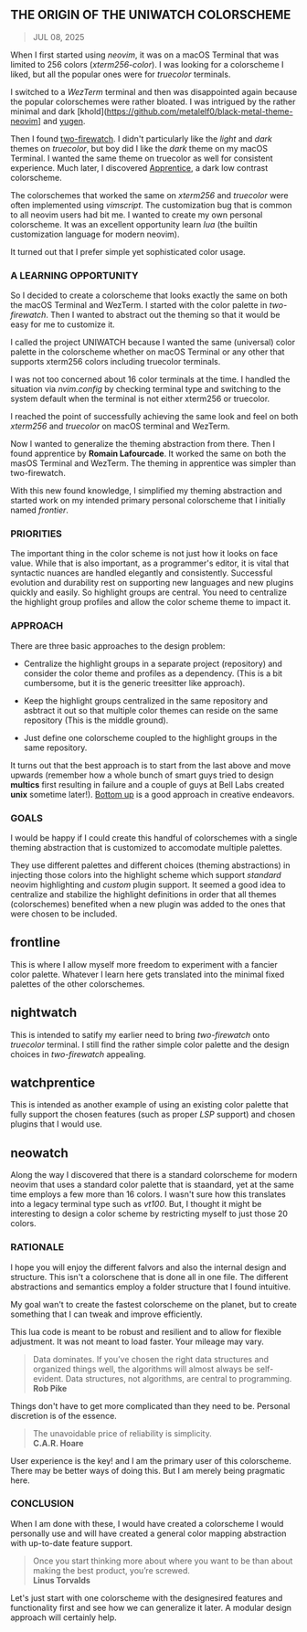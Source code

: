 ## THE ORIGIN OF THE UNIWATCH COLORSCHEME
> JUL 08, 2025

When I first started using _neovim_, it was on a macOS Terminal that was limited
to 256 colors (_xterm256-color_).  I was looking for a colorscheme I liked, but
all the popular ones were for _truecolor_ terminals.

I switched to a _WezTerm_ terminal and then was disappointed again because
the popular colorschemes were rather bloated.  I was intrigued by the
rather minimal and dark [khold](https://github.com/metalelf0/black-metal-theme-neovim]
and [yugen](https://https://github.com/bettervim/yugen.nvim).

Then I found [two-firewatch](https://github.com/rakr/vim-two-firewatch).  I didn't
particularly like the _light_ and _dark_ themes on _truecolor_, but boy did I like
the _dark_ theme on my macOS Terminal.  I wanted the same theme on truecolor as well
for consistent experience.
Much later, I discovered [Apprentice](https://github.com/romainl/Apprentice), 
a dark low contrast colorscheme.

The colorschemes that worked the same on _xterm256_ and _truecolor_ were often
implemented using _vimscript_.  The customization bug that is common to all neovim
users had bit me.  I wanted to create my own personal colorscheme.
It was an excellent opportunity learn _lua_ (the builtin customization language
for modern neovim).

It turned out that I prefer simple yet sophisticated color usage.  

### A LEARNING OPPORTUNITY

So I decided to create a colorscheme that looks exactly the same on both the macOS Terminal
and WezTerm.  I started with the color palette in _two-firewatch_.  Then I wanted to
abstract out the theming so that it would be easy for me to customize it.

I called the project UNIWATCH because I wanted the same (universal) color palette in the
colorscheme whether on macOS Terminal or any other that supports xterm256 colors including
truecolor terminals.

I was not too concerned about 16 color terminals at the time.  I handled the situation
via _nvim.config_ by checking terminal type and switching to the system default when
the terminal is not either xterm256 or truecolor.

I reached the point of successfully achieving the same look and feel on both _xterm256_
and _truecolor_ on macOS terminal and WezTerm.

Now I wanted to generalize the theming abstraction from there.  Then I found
apprentice by **Romain Lafourcade**.
It worked the same on both the masOS Terminal and WezTerm.  The theming in
apprentice was simpler than two-firewatch.

With this new found knowledge, I simplified my theming abstraction and started work
on my intended primary personal colorscheme that I initially named _frontier_.

### PRIORITIES

The important thing in the color scheme is not just how it looks on face value.
While that is also important, as a programmer's editor, it is vital that syntactic
nuances are handled elegantly and consistently.  Successful evolution and durability
rest on supporting new languages and new plugins quickly and easily.
So highlight groups are central.  You need to centralize the highlight
group profiles and allow the color scheme theme to impact it.

### APPROACH

There are three basic approaches to the design problem:  

* Centralize the highlight groups in a separate project (repository)
and consider the color theme and profiles as a dependency.
(This is a bit cumbersome, but it is the generic treesitter like approach).

* Keep the highlight groups centralized in the same repository and asbtract
it out so that multiple color themes can reside on the same repository
(This is the middle ground).

* Just define one colorscheme coupled to the highlight groups in the
same repository.

It turns out that the best approach is to start from the last above and move
upwards (remember how a whole bunch of smart guys tried to design **multics**
first resulting in failure and a couple of guys at Bell Labs created **unix**
sometime later!).
[Bottom up](https://rubocode.github.io/blog/2018-08-17/top-down-and-bottom-up)
is a good approach in creative endeavors.

### GOALS

I would be happy if I could create this handful of colorschemes with a single
theming abstraction that is customized to accomodate multiple palettes.  

They use different palettes and different choices (theming abstractions) in
injecting those colors into the highlight scheme which support _standard_
neovim highlighting and _custom_ plugin support.  It seemed a good idea to
centralize and stabilize the highlight definitions in order that all themes
(colorschemes) benefited when a new plugin was added to the ones that were
chosen to be included.

## frontline
This is where I allow myself more freedom to experiment with a fancier color palette.
Whatever I learn here gets translated into the minimal fixed palettes of the other
colorschemes.

## nightwatch
This is intended to satify my earlier need to bring _two-firewatch_ onto _truecolor_
terminal.  I still find the rather simple color palette and the design choices
in _two-firewatch_ appealing.

## watchprentice
This is intended as another example of using an existing color palette that fully
support the chosen features (such as proper _LSP_ support) and chosen plugins
that I would use.

## neowatch
Along the way I discovered that there is a standard colorscheme for modern neovim
that uses a standard color palette that is staandard, yet at the same time employs
a few more than 16 colors.  I wasn't sure how this translates into a legacy terminal
type such as _vt100_.  But, I thought it might be interesting to design a color
scheme by restricting myself to just those 20 colors.


### RATIONALE

I hope you will enjoy the different falvors and also the internal design and
structure.  This isn't a colorschene that is done all in one file.
The different abstractions and semantics employ a folder structure that I found intuitive.

My goal wan't to create the fastest colorscheme on the planet, but to create
something that I can tweak and improve efficiently.

This lua code is meant to be robust and resilient and to allow for flexible
adjustment.  It was not meant to load faster.  Your mileage may vary.

> Data dominates. If you’ve chosen the right data structures and organized
> things well, the algorithms will almost always be self-evident.
> Data structures, not algorithms, are central to programming.  
> **Rob Pike**

Things don't have to get more complicated than they need to be.
Personal discretion is of the essence.

> The unavoidable price of reliability is simplicity.  
> **C.A.R. Hoare**

User experience is the key! and I am the primary user of this
colorscheme.  There may be better ways of doing this.
But I am merely being pragmatic here.

### CONCLUSION

When I am done with these, I would have created a colorscheme I would
personally use and will have created a general color mapping abstraction with
up-to-date feature support.

> Once you start thinking more about where you want to be than about
> making the best product, you’re screwed.  
> **Linus Torvalds**  

Let's just start with one colorscheme with the designesired features and functionality
first and see how we can generalize it later.  A modular design approach will
certainly help.

